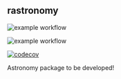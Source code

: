 ## rastronomy 

![example workflow](https://github.com/schwarzam/rastronomy/actions/workflows/build.yml/badge.svg)

![example workflow](https://github.com/schwarzam/rastronomy/actions/workflows/codecov.yml/badge.svg)

[![codecov](https://codecov.io/gh/Schwarzam/rastronomy/graph/badge.svg?token=WFB32324PK)](https://codecov.io/gh/Schwarzam/rastronomy)

Astronomy package to be developed!
